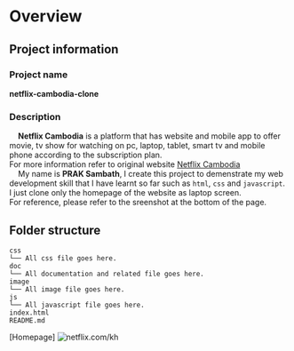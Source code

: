 # Overview
## Project information  
### Project name  
**netflix-cambodia-clone**    
### Description 
&nbsp;&nbsp;&nbsp;&nbsp;**Netflix Cambodia** is a platform that has website and mobile app to offer movie, tv show for watching on pc, laptop, tablet, smart tv and mobile phone according to the subscription plan.   
For more information refer to original website [Netflix Cambodia](https://www.netflix.com/kh)   
&nbsp;&nbsp;&nbsp;&nbsp;My name is **PRAK Sambath**, I create this project to demenstrate my web development skill that I have learnt so far such as `html`, `css` and `javascript`. I just clone only the homepage of the website as laptop screen.    
For reference, please refer to the sreenshot at the bottom of the page. 

## Folder structure
```
css
└── All css file goes here.
doc
└── All documentation and related file goes here.
image
└── All image file goes here.
js
└── All javascript file goes here.
index.html
README.md
```


[Homepage]
![netflix.com/kh](image/www.netflix.com_kh_.png)

